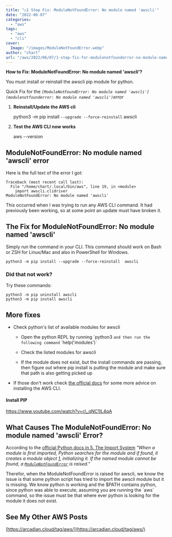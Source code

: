 ```yaml
---
title: "☑️1 Step Fix: ModuleNotFoundError: No module named 'awscli'"
date: "2022-06-07"
categories: 
  - "aws"
tags: 
  - "aws"
  - "cli"
cover:
  Image: "/images/ModuleNotFoundError.webp"
author: "chart"
url: "/aws/2022/06/07/1-step-fix-for-modulenotfounderror-no-module-named-awscli/"
---
```


**How to Fix: ModuleNotFoundError: No module named 'awscli'?**

You must install or reinstall the awscli pip module for python.

Quick Fix for the _`[ModuleNotFoundError: No module named 'awscli'](modulenotfounderror: No module named 'awscli')`error_

1. **Reinstall/Update the AWS cli**
    
    python3 -m pip install `--upgrade --force-reinstall` awscli
    
2. **Test the AWS CLI now works**
    
    aws --version
    

## ModuleNotFoundError: No module named 'awscli' error

Here is the full text of the error I got:

```
Traceback (most recent call last):
  File "/home/chart/.local/bin/aws", line 19, in <module>
    import awscli.clidriver
ModuleNotFoundError: No module named 'awscli'
```

This occurred when I was trying to run any AWS CLI command. It had previously been working, so at some point an update must have broken it.

## The Fix for ModuleNotFoundError: No module named 'awscli'

Simply run the command in your CLI. This command should work on Bash or ZSH for Linux/Mac and also in PowerShell for Windows.

```
python3 -m pip install --upgrade --force-reinstall  awscli
```

### Did that not work?

Try these commands:

```
python3 -m pip uninstall awscli
python3 -m pip install awscli
```

## More fixes

- Check python's list of available modules for awscli
    - Open the python REPL by running \`python3 `and then run the following command` \`help('modules')\`
    
    - Check the listed modules for awscli
    
    - If the module does not exist, but the install commands are passing, then figure out where pip install is putting the module and make sure that path is also getting picked up

- If those don't work check [the official docs](https://docs.aws.amazon.com/cli/latest/userguide/getting-started-install.html) for some more advice on installing the AWS CLI.

#### Install PIP

https://www.youtube.com/watch?v=c\_qNC1lL4qA

## What Causes The ModuleNotFoundError: No module named 'awscli' Error?

According to the [official Python docs in 5. The Import System](https://docs.python.org/3/reference/import.html#the-import-system) _"When a module is first imported, Python searches for the module and if found, it creates a module object [1](https://docs.python.org/3/reference/import.html#fnmo), initializing it. If the named module cannot be found, a [`ModuleNotFoundError`](https://docs.python.org/3/library/exceptions.html#ModuleNotFoundError) is raised."_

Therefor, when the ModuleNotFoundError is raised for awscli, we know the issue is that some python script has tried to import the awscli module but it is missing. We know python is working and the $PATH contains python, since python was able to execute, assuming you are running the \`aws\` command, so the issue must be that where ever python is looking for the module it does not exist.

## See My Other AWS Posts

[https://arcadian.cloud/tag/aws/](https://arcadian.cloud/tag/aws/)
